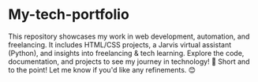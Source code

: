 # My-tech-portfolio
This repository showcases my work in web development, automation, and freelancing. It includes HTML/CSS projects, a Jarvis virtual assistant (Python), and insights into freelancing &amp; tech learning. Explore the code, documentation, and projects to see my journey in technology! 🚀  Short and to the point! Let me know if you'd like any refinements. 😊
